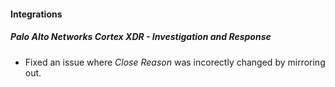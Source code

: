 
#### Integrations
##### Palo Alto Networks Cortex XDR - Investigation and Response
- Fixed an issue where *Close Reason* was incorectly changed by mirroring out.